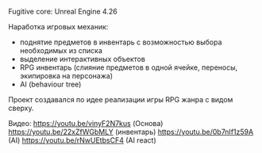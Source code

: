 Fugitive
core: Unreal Engine 4.26

Наработка игровых механик:
- поднятие предметов в инвентарь с возможностью выбора необходимых из списка
- выделение интерактивных объектов
- RPG инвентарь (слияние предметов в одной ячейке, переносы, экипировка на персонажа)
- AI (behaviour tree)

Проект создавался по идее реализации игры RPG жанра с видом сверху.

Видео:
https://youtu.be/vinyF2N7kus (Основа)
https://youtu.be/22xZfWGbMLY (инвентарь)
https://youtu.be/0b7nIf1z59A (AI)
https://youtu.be/rNwUEtbsCF4 (AI react)